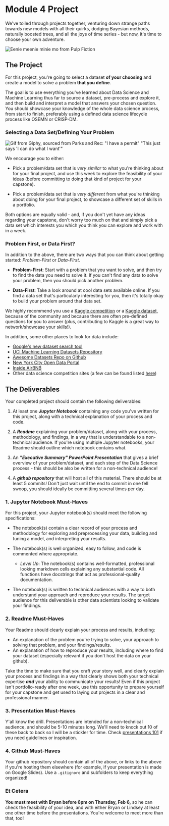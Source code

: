 # Module 4 Project

We've toiled through projects together, venturing down strange paths towards new models with all their quirks, dodging Bayesian methods, naturally boosted trees, and all the joys of time series - but now, it's time to choose your own adventure.

![Eenie meenie minie mo from Pulp Fiction](https://media.giphy.com/media/3o7aTCzQT0DymImfXG/giphy.gif)

## The Project

For this project, you're going to select a dataset **of your choosing** and create a model to solve a problem **that you define**. 

The goal is to use everything you've learned about Data Science and Machine Learning thus far to source a dataset, pre-process and explore it, and then build and interpret a model that answers your chosen question. You should showcase your knowledge of the whole data science process, from start to finish, preferably using a defined data science lifecycle process like OSEMN or CRISP-DM.

### Selecting a Data Set/Defining Your Problem

![Gif from Giphy, sourced from Parks and Rec: "I have a permit" "This just says 'I can do what I want'"](https://media.giphy.com/media/3oEduEHWLW6UiPA1Ww/giphy.gif)

We encourage you to either:

- Pick a problem/data set that is _very similar_ to what you're thinking about for your final project, and use this week to explore the feasibility of your ideas (before committing to doing that kind of project for your capstone).

- Pick a problem/data set that is _very different_ from what you're thinking about doing for your final project, to showcase a different set of skills in a portfolio.

Both options are equally valid - and, if you don't yet have any ideas regarding your capstone, don't worry too much on that and simply pick a data set which interests you which you think you can explore and work with in a week.

### Problem First, or Data First?

In addition to the above, there are two ways that you can think about getting started: _Problem-First_ or _Data-First_. 

- **Problem-First**: Start with a problem that you want to solve, and then try to find the data you need to solve it.  If you can't find any data to solve your problem, then you should pick another problem. 

- **Data-First**: Take a look around at cool data sets available online. If you find a data set that's particularly interesting for you, then it's totally okay to build your problem around that data set. 

We highly recommend you use a [Kaggle competition](https://kaggle.com/competitions) or a [Kaggle dataset](https://www.kaggle.com/datasets), because of the community and because there are often pre-defined questions for you to answer (plus, contributing to Kaggle is a great way to network/showcase your skills!). 

In addition, some other places to look for data include:

* [Google's new dataset search tool](https://datasetsearch.research.google.com/)
* [UCI Machine Learning Datasets Repository](https://archive.ics.uci.edu/ml/datasets.html)
* [Awesome Datasets Repo on Github](https://github.com/awesomedata/awesome-public-datasets)
* [New York City Open Data Portal](https://opendata.cityofnewyork.us/)
* [Inside AirBNB ](http://insideairbnb.com/)
* Other data science competition sites (a few can be found listed [here](https://github.com/interviewBubble/Data-Science-Competitions))

## The Deliverables

Your completed project should contain the following deliverables:

1. At least one **_Jupyter Notebook_** containing any code you've written for this project, along with a technical explanation of your process and code.  

2. A **_Readme_** explaining your problem/dataset, along with your process, methodology, and findings, in a way that is understandable to a non-technical audience. If you're using multiple Jupyter notebooks, your Readme should outline which notebook contains what.

3. An **_"Executive Summary" PowerPoint Presentation_** that gives a brief overview of your problem/dataset, and each step of the Data Science process - this should be also be written for a non-technical audience! 

4. A **_github repository_** that will host all of this material. There should be at least 5 commits! Don't just wait until the end to commit in one fell swoop, you should ideally be committing several times per day.

### 1. Jupyter Notebook Must-Haves

For this project, your Jupyter notebook(s) should meet the following specifications:

* The notebook(s) contain a clear record of your process and methodology for exploring and preprocessing your data, building and tuning a model, and interpreting your results. 

* The notebook(s) is well organized, easy to follow, and code is commented where appropriate.  

    * _Level Up_: The notebook(s) contains well-formatted, professional looking markdown cells explaining any substantial code. All functions have docstrings that act as professional-quality documentation.  

* The notebook(s) is written to technical audiences with a way to both understand your approach and reproduce your results. The target audience for this deliverable is other data scientists looking to validate your findings.  

### 2. Readme Must-Haves

Your Readme should clearly explain your process and results, including:

* An explanation of the problem you're trying to solve, your approach to solving that problem, and your findings/results.
* An explanation of how to reproduce your results, including where to find your dataset (especially relevant if you don't host the data on your github).

Take the time to make sure that you craft your story well, and clearly explain your process and findings in a way that clearly shows both your technical expertise **_and_** your ability to communicate your results! Even if this project isn't portfolio-ready after one week, use this opportunity to prepare yourself for your capstone and get used to laying out projects in a clear and professional manner. 

### 3. Presentation Must-Haves

Y'all know the drill. Presentations are intended for a non-technical audience, and should be 5-10 minutes long. We'll need to knock out 10 of these back to back so I will be a stickler for time. Check [presentations 101](https://docs.google.com/presentation/d/1PBPi3-VKWldvkrEyHNPJJHLKZuL1AApkgGG6DwXE6Zs/edit#slide=id.g522373b1e4_0_0) if you need guidelines or inspiration.  

### 4. Github Must-Haves

Your github repository should contain all of the above, or links to the above if you're hosting them elsewhere (for example, if your presentation is made on Google Slides). Use a `.gitignore` and subfolders to keep everything organized!

### Et Cetera

**You must meet with Bryan before 6pm on Thursday, Feb 6,** so he can check the feasibility of your idea, and with either Bryan or Lindsey at least one other time before the presentations. You're welcome to meet more than that, too!

